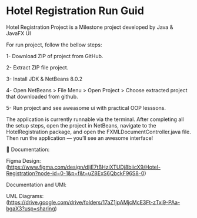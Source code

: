 # Hotel Registration Run Guid

Hotel Registration Project is a Milestone project developed by Java & JavaFX UI

For run project, follow the bellow steps:

1- Download ZIP of project from GitHub.

2- Extract ZIP file project.

3- Install JDK & NetBeans 8.0.2

4- Open NetBeans > File Menu > Open Project > Choose extracted project that downloaded from github.

5- Run project and see aweasome ui with practical OOP lesssons.

The application is currently runnable via the terminal.
After completing all the setup steps, open the project in NetBeans, navigate to the HotelRegistration package, and open the FXMLDocumentController.java file. Then run the application — you’ll see an awesome interface!

📄 Documentation:

Figma Design:(https://www.figma.com/design/dIjE7tBHziXTUDj8biicX9/Hotel-Registration?node-id=0-1&p=f&t=uZ8ExS6QbckF96S8-0)

Documentation and UMl:

UML Diagrams: (https://drive.google.com/drive/folders/17aZ1jpAMjcMcE3Ft-zTxi9-PAa-bgaX3?usp=sharing)


